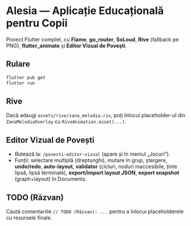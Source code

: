# Alesia — Aplicație Educațională pentru Copii

Proiect Flutter complet, cu **Flame**, **go_router**, **SoLoud**, **Rive** (fallback pe PNG), **flutter_animate** și **Editor Vizual de Povești**.

## Rulare
```bash
flutter pub get
flutter run
```

## Rive
Dacă adaugi `assets/rive/zana_melodia.riv`, poți înlocui placeholder-ul din `ZanaMelodiaOverlay` cu `RiveAnimation.asset(...)`.

## Editor Vizual de Povești
- Rutează la: `/povesti-editor-vizual` (apare și în meniul „Jocuri”).
- Funții: selectare multiplă (dreptunghi), mutare în grup, ștergere, **undo/redo**, **auto-layout**, **validator** (cicluri, noduri inaccesibile, ținte lipsă, lipsă terminale), **export/import layout JSON**, **export snapshot** (graph+layout) în Documents.

## TODO (Răzvan)
Caută comentariile `// TODO (Răzvan): ...` pentru a înlocui placeholderele cu resursele finale.

